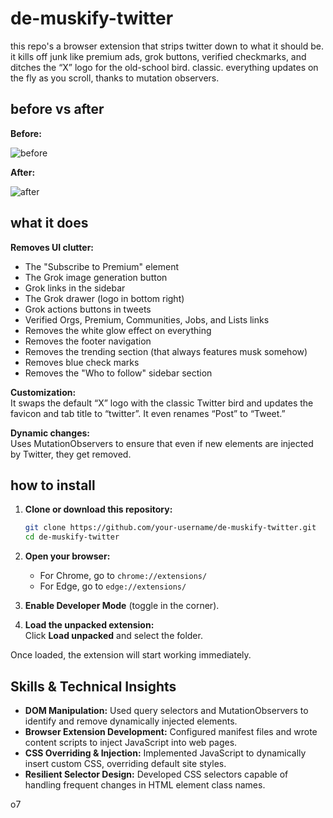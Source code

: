 # de-muskify-twitter

this repo's a browser extension that strips twitter down to what it should be. it kills off junk like premium ads, grok buttons, verified checkmarks, and ditches the “X” logo for the old-school bird. classic. everything updates on the fly as you scroll, thanks to mutation observers.

## before vs after

**Before:**

![before](https://github.com/user-attachments/assets/857b6be5-db7e-4116-8592-e061902db7a6)

**After:**

![after](https://github.com/user-attachments/assets/22b2ab39-c7fc-41c5-b7f5-dc17534d615f)

## what it does

**Removes UI clutter:**
- The "Subscribe to Premium" element  
- The Grok image generation button  
- Grok links in the sidebar  
- The Grok drawer (logo in bottom right)  
- Grok actions buttons in tweets  
- Verified Orgs, Premium, Communities, Jobs, and Lists links  
- Removes the white glow effect on everything  
- Removes the footer navigation  
- Removes the trending section (that always features musk somehow)
- Removes blue check marks  
- Removes the "Who to follow" sidebar section  

**Customization:**  
  It swaps the default “X” logo with the classic Twitter bird and updates the favicon and tab title to “twitter”. It even renames “Post” to “Tweet.”

**Dynamic changes:**  
  Uses MutationObservers to ensure that even if new elements are injected by Twitter, they get removed.

## how to install

1. **Clone or download this repository:**

   ```bash
   git clone https://github.com/your-username/de-muskify-twitter.git
   cd de-muskify-twitter
   ```

2. **Open your browser:**

   - For Chrome, go to `chrome://extensions/`  
   - For Edge, go to `edge://extensions/`

3. **Enable Developer Mode** (toggle in the corner).

4. **Load the unpacked extension:**  
   Click **Load unpacked** and select the folder.

Once loaded, the extension will start working immediately.

## Skills & Technical Insights

- **DOM Manipulation:** Used query selectors and MutationObservers to identify and remove dynamically injected elements.
- **Browser Extension Development:** Configured manifest files and wrote content scripts to inject JavaScript into web pages.
- **CSS Overriding & Injection:** Implemented JavaScript to dynamically insert custom CSS, overriding default site styles.
- **Resilient Selector Design:** Developed CSS selectors capable of handling frequent changes in HTML element class names.

o7
